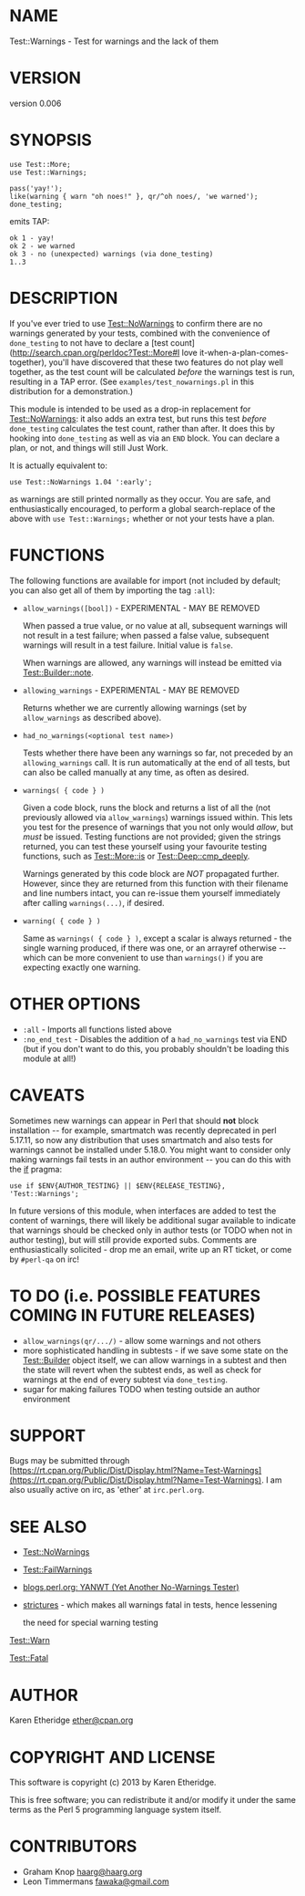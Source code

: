 # NAME

Test::Warnings - Test for warnings and the lack of them

# VERSION

version 0.006

# SYNOPSIS

    use Test::More;
    use Test::Warnings;

    pass('yay!');
    like(warning { warn "oh noes!" }, qr/^oh noes/, 'we warned');
    done_testing;

emits TAP:

    ok 1 - yay!
    ok 2 - we warned
    ok 3 - no (unexpected) warnings (via done_testing)
    1..3

# DESCRIPTION

If you've ever tried to use [Test::NoWarnings](http://search.cpan.org/perldoc?Test::NoWarnings) to confirm there are no warnings
generated by your tests, combined with the convenience of `done_testing` to
not have to declare a
[test count](http://search.cpan.org/perldoc?Test::More#I love it-when-a-plan-comes-together),
you'll have discovered that these two features do not play well together,
as the test count will be calculated _before_ the warnings test is run,
resulting in a TAP error. (See `examples/test_nowarnings.pl` in this
distribution for a demonstration.)

This module is intended to be used as a drop-in replacement for
[Test::NoWarnings](http://search.cpan.org/perldoc?Test::NoWarnings): it also adds an extra test, but runs this test _before_
`done_testing` calculates the test count, rather than after.  It does this by
hooking into `done_testing` as well as via an `END` block.  You can declare
a plan, or not, and things will still Just Work.

It is actually equivalent to:

    use Test::NoWarnings 1.04 ':early';

as warnings are still printed normally as they occur.  You are safe, and
enthusiastically encouraged, to perform a global search-replace of the above
with `use Test::Warnings;` whether or not your tests have a plan.

# FUNCTIONS

The following functions are available for import (not included by default; you
can also get all of them by importing the tag `:all`):

- `allow_warnings([bool])` - EXPERIMENTAL - MAY BE REMOVED

    When passed a true value, or no value at all, subsequent warnings will not
    result in a test failure; when passed a false value, subsequent warnings will
    result in a test failure.  Initial value is `false`.

    When warnings are allowed, any warnings will instead be emitted via
    [Test::Builder::note](http://search.cpan.org/perldoc?Test::Builder#Output).

- `allowing_warnings` - EXPERIMENTAL - MAY BE REMOVED

    Returns whether we are currently allowing warnings (set by `allow_warnings`
    as described above).

- `had_no_warnings(<optional test name>)`

    Tests whether there have been any warnings so far, not preceded by an
    `allowing_warnings` call.  It is run
    automatically at the end of all tests, but can also be called manually at any
    time, as often as desired.

- `warnings( { code } )`

    Given a code block, runs the block and returns a list of all the
    (not previously allowed via `allow_warnings`) warnings issued within.  This
    lets you test for the presence of warnings that you not only would _allow_,
    but _must_ be issued.  Testing functions are not provided; given the strings
    returned, you can test these yourself using your favourite testing functions,
    such as [Test::More::is](http://search.cpan.org/perldoc?Test::More) or [Test::Deep::cmp\_deeply](http://search.cpan.org/perldoc?Test::Deep).

    Warnings generated by this code block are _NOT_ propagated further. However,
    since they are returned from this function with their filename and line
    numbers intact, you can re-issue them yourself immediately after calling
    `warnings(...)`, if desired.

- `warning( { code } )`

    Same as `warnings( { code } )`, except a scalar is always returned - the
    single warning produced, if there was one, or an arrayref otherwise -- which
    can be more convenient to use than `warnings()` if you are expecting exactly
    one warning.

# OTHER OPTIONS

- `:all` - Imports all functions listed above
- `:no_end_test` - Disables the addition of a `had_no_warnings` test via END (but if you don't want to do this, you probably shouldn't be loading this module at all!)

# CAVEATS

Sometimes new warnings can appear in Perl that should __not__ block
installation -- for example, smartmatch was recently deprecated in
perl 5.17.11, so now any distribution that uses smartmatch and also
tests for warnings cannot be installed under 5.18.0.  You might want to
consider only making warnings fail tests in an author environment -- you can
do this with the [if](http://search.cpan.org/perldoc?if) pragma:

    use if $ENV{AUTHOR_TESTING} || $ENV{RELEASE_TESTING}, 'Test::Warnings';

In future versions of this module, when interfaces are added to test the
content of warnings, there will likely be additional sugar available to
indicate that warnings should be checked only in author tests (or TODO when
not in author testing), but will still provide exported subs.  Comments are
enthusiastically solicited - drop me an email, write up an RT ticket, or come
by `#perl-qa` on irc!

# TO DO (i.e. POSSIBLE FEATURES COMING IN FUTURE RELEASES)

- `allow_warnings(qr/.../)` - allow some warnings and not others
- more sophisticated handling in subtests - if we save some state on the
[Test::Builder](http://search.cpan.org/perldoc?Test::Builder) object itself, we can allow warnings in a subtest and then
the state will revert when the subtest ends, as well as check for warnings at
the end of every subtest via `done_testing`.
- sugar for making failures TODO when testing outside an author
environment

# SUPPORT

Bugs may be submitted through [https://rt.cpan.org/Public/Dist/Display.html?Name=Test-Warnings](https://rt.cpan.org/Public/Dist/Display.html?Name=Test-Warnings).
I am also usually active on irc, as 'ether' at `irc.perl.org`.

# SEE ALSO

- [Test::NoWarnings](http://search.cpan.org/perldoc?Test::NoWarnings)
- [Test::FailWarnings](http://search.cpan.org/perldoc?Test::FailWarnings)
- [blogs.perl.org: YANWT (Yet Another No-Warnings Tester)](http://blogs.perl.org/users/ether/2013/03/yanwt-yet-another-no-warnings-tester.html)
- [strictures](http://search.cpan.org/perldoc?strictures) - which makes all warnings fatal in tests, hence lessening

    the need for special warning testing

[Test::Warn](http://search.cpan.org/perldoc?Test::Warn)

[Test::Fatal](http://search.cpan.org/perldoc?Test::Fatal)

# AUTHOR

Karen Etheridge <ether@cpan.org>

# COPYRIGHT AND LICENSE

This software is copyright (c) 2013 by Karen Etheridge.

This is free software; you can redistribute it and/or modify it under
the same terms as the Perl 5 programming language system itself.

# CONTRIBUTORS

- Graham Knop <haarg@haarg.org>
- Leon Timmermans <fawaka@gmail.com>
